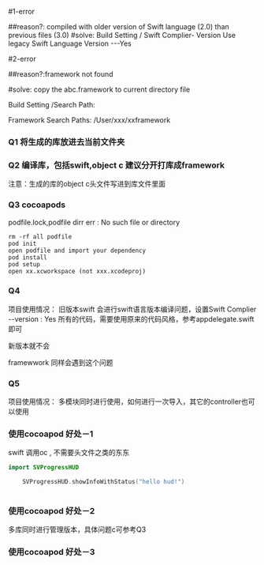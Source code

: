 

#1-error

##reason?: compiled with older version of Swift language (2.0) than previous files (3.0) 
#solve: Build Setting / Swift Complier- Version
Use legacy Swift Language Version ---Yes


#2-error

##reason?:framework not found

#solve:
copy the abc.framework to current directory file

Build Setting /Search Path:

Framework Search Paths: /User/xxx/xxframework

### Q1 将生成的库放进去当前文件夹

### Q2 编译库，包括swift,object c 建议分开打库成framework
 注意：生成的库的object c头文件写进到库文件里面

### Q3 cocoapods
podfile.lock,podfile dirr err 
: No such file or directory
```
rm -rf all podfile 
pod init 
open podfile and import your dependency
pod install
pod setup
open xx.xcworkspace (not xxx.xcodeproj)
```

### Q4 
项目使用情况：
旧版本swift 会进行swift语言版本编译问题，设置Swift Complier --version : Yes
所有的代码，需要使用原来的代码风格，参考appdelegate.swift即可

新版本就不会

framewwork  同样会遇到这个问题


### Q5 
项目使用情况：
多模块同时进行使用，如何进行一次导入，其它的controller也可以使用


### 使用cocoapod 好处－1
swift 调用oc , 不需要头文件之类的东东

```swift
import SVProgressHUD

    SVProgressHUD.showInfoWithStatus("hello hud!")
    
```
### 使用cocoapod 好处－2
多库同时进行管理版本，具体问题c可参考Q3

### 使用cocoapod 好处－3





